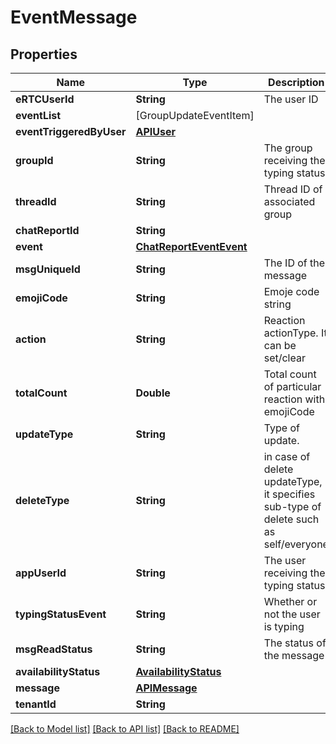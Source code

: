 # EventMessage

## Properties
Name | Type | Description | Notes
------------ | ------------- | ------------- | -------------
**eRTCUserId** | **String** | The user ID | 
**eventList** | [GroupUpdateEventItem] |  | 
**eventTriggeredByUser** | [**APIUser**](APIUser.md) |  | 
**groupId** | **String** | The group receiving the typing status | 
**threadId** | **String** | Thread ID of associated group | 
**chatReportId** | **String** |  | [optional] 
**event** | [**ChatReportEventEvent**](ChatReportEventEvent.md) |  | [optional] 
**msgUniqueId** | **String** | The ID of the message | 
**emojiCode** | **String** | Emoje code string | 
**action** | **String** | Reaction actionType. It can be set/clear | 
**totalCount** | **Double** | Total count of particular reaction with emojiCode | 
**updateType** | **String** | Type of update.  | 
**deleteType** | **String** | in case of delete updateType, it specifies sub-type of delete such as self/everyone | 
**appUserId** | **String** | The user receiving the typing status | [optional] 
**typingStatusEvent** | **String** | Whether or not the user is typing | 
**msgReadStatus** | **String** | The status of the message | 
**availabilityStatus** | [**AvailabilityStatus**](AvailabilityStatus.md) |  | 
**message** | [**APIMessage**](APIMessage.md) |  | 
**tenantId** | **String** |  | 

[[Back to Model list]](../README.md#documentation-for-models) [[Back to API list]](../README.md#documentation-for-api-endpoints) [[Back to README]](../README.md)


